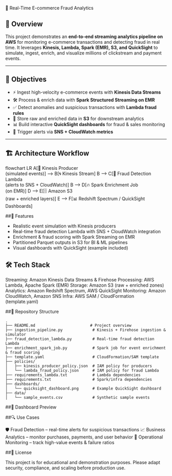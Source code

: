 🛒 Real-Time E-commerce Fraud Analytics  

## 📖 Overview  
This project demonstrates an **end-to-end streaming analytics pipeline on AWS** for monitoring e-commerce transactions and detecting fraud in real time. It leverages **Kinesis, Lambda, Spark (EMR), S3, and QuickSight** to simulate, ingest, enrich, and visualize millions of clickstream and payment events.  

---

## 🎯 Objectives  
- ⚡ Ingest high-velocity e-commerce events with **Kinesis Data Streams**  
- 🛠 Process & enrich data with **Spark Structured Streaming on EMR**  
- ✅ Detect anomalies and suspicious transactions with **Lambda fraud rules**  
- 📂 Store raw and enriched data in **S3** for downstream analytics  
- 📊 Build interactive **QuickSight dashboards** for fraud & sales monitoring  
- 🔔 Trigger alerts via **SNS + CloudWatch metrics**  

---

## 🏗 Architecture Workflow  

flowchart LR
    A[🛒 Kinesis Producer<br>(simulated events)] --> B[🌀 Kinesis Stream]
    B --> C[📝 Fraud Detection Lambda<br>(alerts to SNS + CloudWatch)]
    B --> D[🔥 Spark Enrichment Job<br>(on EMR)]
    D --> E[🗄 Amazon S3<br>(raw + enriched layers)]
    E --> F[📊 Redshift Spectrum / QuickSight<br>Dashboards]

##🌟 Features

- Realistic event simulation with Kinesis producers
- Real-time fraud detection Lambda with SNS + CloudWatch integration
- Enrichment & fraud scoring with Spark Streaming on EMR
- Partitioned Parquet outputs in S3 for BI & ML pipelines
- Visual dashboards with QuickSight (example included)

## 🛠 Tech Stack

Streaming: Amazon Kinesis Data Streams & Firehose
Processing: AWS Lambda, Apache Spark (EMR)
Storage: Amazon S3 (raw + enriched zones)
Analytics: Amazon Redshift Spectrum, AWS QuickSight
Monitoring: Amazon CloudWatch, Amazon SNS
Infra: AWS SAM / CloudFormation (template.yaml)

##📂 Repository Structure
```
.
├── README.md                        # Project overview
├── ingestion_pipeline.py             # Kinesis + Firehose ingestion & simulator
├── fraud_detection_lambda.py         # Real-time fraud detection Lambda
├── enrichment_spark_job.py           # Spark job for event enrichment & fraud scoring
├── template.yaml                     # CloudFormation/SAM template
├── policies/
│   ├── kinesis_producer_policy.json  # IAM policy for producers
│   └── lambda_fraud_policy.json      # IAM policy for fraud Lambda
├── requirements_lambda.txt           # Lambda dependencies
├── requirements.txt                  # Spark/infra dependencies
├── dashboards/
│   └── quicksight_dashboard.png      # Example QuickSight dashboard
├── data/
│   └── sample_events.csv             # Synthetic sample events
 ```

##📸 Dashboard Preview

##🔍 Use Cases

🛡 Fraud Detection – real-time alerts for suspicious transactions
📈 Business Analytics – monitor purchases, payments, and user behavior
🔔 Operational Monitoring – track high-value events & failure ratios

##📜 License

This project is for educational and demonstration purposes. Please adapt security, compliance, and scaling before production use.
